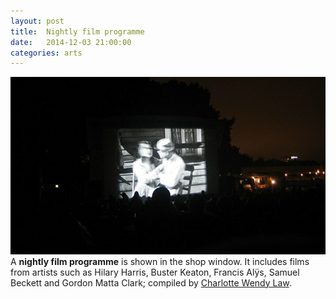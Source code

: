```yaml
---
layout: post
title:  Nightly film programme
date:   2014-12-03 21:00:00
categories: arts
---
```

![Buster, source: Stig Andersen](/assets/2014/12/buster-by-stig-andersen.jpg "Buster, source: Stig Andersen")
A **nightly film programme** is shown in the shop window. It includes films from artists such as Hilary Harris, Buster Keaton, Francis Alÿs, Samuel Beckett and Gordon Matta Clark; compiled by [Charlotte Wendy Law](http://charlottewendylaw.com/).
